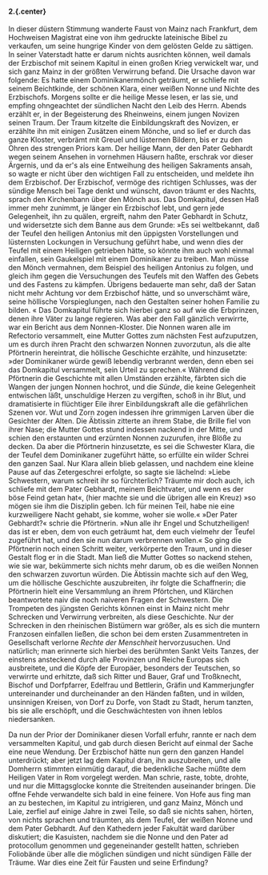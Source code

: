 #### 2.{.center}

In dieser düstern Stimmung wanderte Faust von Mainz nach Frankfurt, dem Hochweisen Magistrat eine von ihm gedruckte lateinische Bibel zu verkaufen, um seine hungrige Kinder von dem gelösten Gelde zu sättigen. In seiner Vaterstadt hatte er darum nichts ausrichten können, weil damals der Erzbischof mit seinem Kapitul in einen großen Krieg verwickelt war, und sich ganz Mainz in der größten Verwirrung befand. Die Ursache davon war folgende: Es hatte einem Dominikanermönch geträumt, er schliefe mit seinem Beichtkinde, der schönen Klara, einer weißen Nonne und Nichte des Erzbischofs. Morgens sollte er die heilige Messe lesen, er las sie, und empfing ohngeachtet der sündlichen Nacht den Leib des Herrn. Abends erzählt er, in der Begeisterung des Rheinweins, einem jungen Novizen seinen Traum. Der Traum kitzelte die Einbildungskraft des Novizen, er erzählte ihn mit einigen Zusätzen einem Mönche, und so lief er durch das ganze Kloster, verbrämt mit Greuel und lüsternen Bildern, bis er zu den Ohren des strengen Priors kam. Der heilige Mann, der den Pater Gebhardt wegen seinem Ansehen in vornehmen Häusern haßte, erschrak vor dieser Ärgernis, und da er's als eine Entweihung des heiligen Sakraments ansah, so wagte er nicht über den wichtigen Fall zu entscheiden, und meldete ihn dem Erzbischof. Der Erzbischof, vermöge des richtigen Schlusses, was der sündige Mensch bei Tage denkt und wünscht, davon träumt er des Nachts, sprach den Kirchenbann über den Mönch aus. Das Domkapitul, dessen Haß immer mehr zunimmt, je länger ein Erzbischof lebt, und gern jede Gelegenheit, ihn zu quälen, ergreift, nahm den Pater Gebhardt in Schutz, und widersetzte sich dem Banne aus dem Grunde: »Es sei weltbekannt, daß der Teufel den heiligen Antonius mit den üppigsten Vorstellungen und lüsternsten Lockungen in Versuchung geführt habe, und wenn dies der Teufel mit einem Heiligen getrieben hätte, so könnte ihm auch wohl einmal einfallen, sein Gaukelspiel mit einem Dominikaner zu treiben. Man müsse den Mönch vermahnen, dem Beispiel des heiligen Antonius zu folgen, und gleich ihm gegen die Versuchungen des Teufels mit den Waffen des Gebets und des Fastens zu kämpfen. Übrigens bedauerte man sehr, daß der Satan nicht mehr Achtung vor dem Erzbischof hätte, und so unverschämt wäre, seine höllische Vorspieglungen, nach den Gestalten seiner hohen Familie zu bilden. « Das Domkapitul führte sich hierbei ganz so auf wie die Erbprinzen, denen ihre Väter zu lange regieren. Was aber den Fall gänzlich verwirrte, war ein Bericht aus dem Nonnen-Kloster. Die Nonnen waren alle im Refectorio versammelt, eine Mutter Gottes zum nächsten Fest aufzuputzen, um es durch ihren Pracht den schwarzen Nonnen zuvorzutun, als die alte Pförtnerin hereintrat, die höllische Geschichte erzählte, und hinzusetzte: »der Dominikaner würde gewiß lebendig verbrannt werden, denn eben sei das Domkapitul versammelt, sein Urteil zu sprechen.« Während die Pförtnerin die Geschichte mit allen Umständen erzählte, färbten sich die Wangen der jungen Nonnen hochrot, und die _Sünde_, die keine Gelegenheit entwischen läßt, unschuldige Herzen zu vergiften, schoß in ihr Blut, und dramatisierte in flüchtiger Eile ihrer Einbildungskraft alle die gefährlichen Szenen vor. Wut und Zorn zogen indessen ihre grimmigen Larven über die Gesichter der Alten. Die Äbtissin zitterte an ihrem Stabe, die Brille fiel von ihrer Nase; die Mutter Gottes stund indessen nackend in der Mitte, und schien den erstaunten und erzürnten Nonnen zuzurufen, ihre Blöße zu decken. Da aber die Pförtnerin hinzusetzte, es sei die Schwester Klara, die der Teufel dem Dominikaner zugeführt hätte, so erfüllte ein wilder Schrei den ganzen Saal. Nur Klara allein blieb gelassen, und nachdem eine kleine Pause auf das Zetergeschrei erfolgte, so sagte sie lächelnd: »Liebe Schwestern, warum schreit ihr so fürchterlich? Träumte mir doch auch, ich schliefe mit dem Pater Gebhardt, meinem Beichtvater, und wenn es der böse Feind getan hat«, (hier machte sie und die übrigen alle ein Kreuz) »so mögen sie ihm die Disziplin geben. Ich für meinen Teil, habe nie eine kurzweiligere Nacht gehabt, sie komme, woher sie wolle.« »Der Pater Gebhardt?« schrie die Pförtnerin. »Nun alle ihr Engel und Schutzheiligen! das ist er eben, dem von euch geträumt hat, dem euch vielmehr der Teufel zugeführt hat, und den sie nun darum verbrennen wollen.« So ging die Pförtnerin noch einen Schritt weiter, verkörperte den Traum, und in dieser Gestalt flog er in die Stadt. Man ließ die Mutter Gottes so nackend stehen, wie sie war, bekümmerte sich nichts mehr darum, ob es die weißen Nonnen den schwarzen zuvortun würden. Die Äbtissin machte sich auf den Weg, um die höllische Geschichte auszubreiten, ihr folgte die Schaffnerin; die Pförtnerin hielt eine Versammlung an ihrem Pförtchen, und Klärchen beantwortete naiv die noch naiveren Fragen der Schwestern. Die Trompeten des jüngsten Gerichts können einst in Mainz nicht mehr Schrecken und Verwirrung verbreiten, als diese Geschichte. Nur der Schrecken in den rheinischen Bistümern war größer, als es sich die muntern Franzosen einfallen ließen, die schon bei dem ersten Zusammentreten in Gesellschaft verlorne _Rechte der Menschheit_ hervorzusuchen. Und natürlich; man erinnerte sich hierbei des berühmten Sankt Veits Tanzes, der einstens ansteckend durch alle Provinzen und Reiche Europas sich ausbreitete, und die Köpfe der Europäer, besonders der Teutschen, so verwirrte und erhitzte, daß sich Ritter und Bauer, Graf und Troßknecht, Bischof und Dorfpfarrer, Edelfrau und Bettlerin, Gräfin und Kammerjungfer untereinander und durcheinander an den Händen faßten, und in wilden, unsinnigen Kreisen, von Dorf zu Dorfe, von Stadt zu Stadt, herum tanzten, bis sie alle erschöpft, und die Geschwächtesten von ihnen leblos niedersanken.

Da nun der Prior der Dominikaner diesen Vorfall erfuhr, rannte er nach dem versammelten Kapitul, und gab durch diesen Bericht auf einmal der Sache eine neue Wendung. Der Erzbischof hätte nun gern den ganzen Handel unterdrückt; aber jetzt lag dem Kapitul dran, ihn auszubreiten, und alle Domherrn stimmten einmütig darauf, die bedenkliche Sache müßte dem Heiligen Vater in Rom vorgelegt werden. Man schrie, raste, tobte, drohte, und nur die Mittagsglocke konnte die Streitenden auseinander bringen. Die offne Fehde verwandelte sich bald in eine feinere. Von Hofe aus fing man an zu bestechen, im Kapitul zu intrigieren, und ganz Mainz, Mönch und Laie, zerfiel auf einige Jahre in zwei Teile, so daß sie nichts sahen, hörten, von nichts sprachen und träumten, als dem Teufel, der weißen Nonne und dem Pater Gebhardt. Auf den Kathedern jeder Fakultät ward darüber diskutiert; die Kasuisten, nachdem sie die Nonne und den Pater ad protocollum genommen und gegeneinander gestellt hatten, schrieben Foliobände über alle die möglichen sündigen und nicht sündigen Fälle der Träume. War dies eine Zeit für Fausten und seine Erfindung?